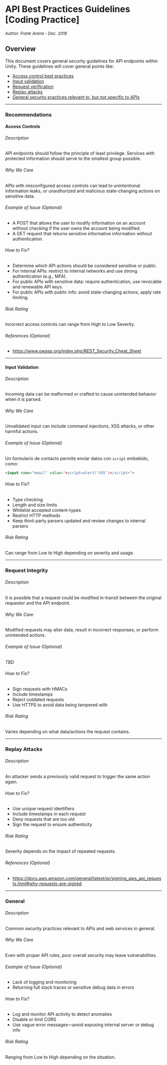 # API Best Practices Guidelines [Coding Practice]
<font size="-1">_Author: Frank Arana - Dec. 2018_</font>

## Overview

This document covers general security guidelines for API endpoints within Unity. These guidelines will cover general points like:
- [Access control best practices](#access-controls)
- [Input validation](#input-validation)
- [Request verification](#request-integrity)
- [Replay attacks](#replay-attacks)
- [General security practices relevant to, but not specific to APIs](#general)

---

### Recommendations

#### Access Controls

###### Description  
API endpoints should follow the principle of least privilege. Services with protected information should serve to the smallest group possible.

###### Why We Care  
APIs with misconfigured access controls can lead to unintentional information leaks, or unauthorized and malicious state-changing actions on sensitive data.

###### Example of Issue (Optional)  
- A POST that allows the user to modify information on an account without checking if the user owns the account being modified.  
- A GET request that returns sensitive informative information without authentication.

###### How to Fix?  
- Determine which API actions should be considered sensitive or public.  
- For internal APIs: restrict to internal networks and use strong authentication (e.g., MFA).  
- For public APIs with sensitive data: require authentication, use revocable and renewable API keys.  
- For public APIs with public info: avoid state-changing actions, apply rate limiting.

###### Risk Rating  
Incorrect access controls can range from High to Low Severity.

###### References (Optional)  
- https://www.owasp.org/index.php/REST_Security_Cheat_Sheet

---

#### Input Validation

###### Description  
Incoming data can be malformed or crafted to cause unintended behavior when it is parsed.

###### Why We Care  
Unvalidated input can include command injections, XSS attacks, or other harmful actions.

###### Example of Issue (Optional)  
Un formulario de contacto permite enviar datos con `script` embebido, como:

```html
<input name="email" value="<script>alert('XSS')</script>">
```

###### How to Fix?  
- Type checking  
- Length and size limits  
- Whitelist accepted content-types  
- Restrict HTTP methods  
- Keep third-party parsers updated and review changes to internal parsers

###### Risk Rating  
Can range from Low to High depending on severity and usage.

---

### Request Integrity

###### Description  
It is possible that a request could be modified in-transit between the original requestor and the API endpoint.

###### Why We Care  
Modified requests may alter data, result in incorrect responses, or perform unintended actions.

###### Example of Issue (Optional)  
*TBD*

###### How to Fix?  
- Sign requests with HMACs  
- Include timestamps  
- Reject outdated requests  
- Use HTTPS to avoid data being tampered with

###### Risk Rating  
Varies depending on what data/actions the request contains.

---

### Replay Attacks

###### Description  
An attacker sends a previously valid request to trigger the same action again.

###### How to Fix?  
- Use unique request identifiers  
- Include timestamps in each request  
- Deny requests that are too old  
- Sign the request to ensure authenticity

###### Risk Rating  
Severity depends on the impact of repeated requests.

###### References (Optional)  
- https://docs.aws.amazon.com/general/latest/gr/signing_aws_api_requests.html#why-requests-are-signed

---

### General

###### Description  
Common security practices relevant to APIs and web services in general.

###### Why We Care  
Even with proper API rules, poor overall security may leave vulnerabilities.

###### Example of Issue (Optional)  
- Lack of logging and monitoring  
- Returning full stack traces or sensitive debug data in errors

###### How to Fix?  
- Log and monitor API activity to detect anomalies  
- Disable or limit CORS  
- Use vague error messages—avoid exposing internal server or debug info

###### Risk Rating  
Ranging from Low to High depending on the situation.